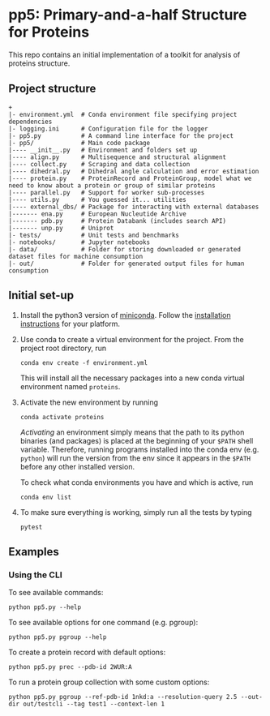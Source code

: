 # pp5: Primary-and-a-half Structure for Proteins

This repo contains an initial implementation of a toolkit for analysis
of proteins structure.

## Project structure

```
+
|- environment.yml  # Conda environment file specifying project dependencies
|- logging.ini      # Configuration file for the logger
|- pp5.py           # A command line interface for the project
|- pp5/             # Main code package
|---- __init__.py   # Environment and folders set up
|---- align.py      # Multisequence and structural alignment
|---- collect.py    # Scraping and data collection
|---- dihedral.py   # Dihedral angle calculation and error estimation
|---- protein.py    # ProteinRecord and ProteinGroup, model what we need to know about a protein or group of similar proteins
|---- parallel.py   # Support for worker sub-processes
|---- utils.py      # You guessed it... utilities
|---- external_dbs/ # Package for interacting with external databases
|------- ena.py     # European Nucleutide Archive
|------- pdb.py     # Protein Databank (includes search API)
|------- unp.py     # Uniprot
|- tests/           # Unit tests and benchmarks
|- notebooks/       # Jupyter notebooks
|- data/            # Folder for storing downloaded or generated dataset files for machine consumption
|- out/             # Folder for generated output files for human consumption
```

## Initial set-up

1. Install the python3 version of [miniconda](https://conda.io/miniconda.html).
   Follow the [installation instructions](https://docs.conda.io/projects/conda/en/latest/user-guide/install/index.html)
   for your platform.
2. Use conda to create a virtual environment for the project.
   From the project root directory, run
   ```shell
   conda env create -f environment.yml
   ```
   This will install all the necessary packages into a new conda virtual
   environment named `proteins`.
3. Activate the new environment by running
   ```shell
   conda activate proteins
   ```
   *Activating* an environment simply means that the path to its python binaries
   (and packages) is placed at the beginning of your `$PATH` shell variable.
   Therefore, running programs installed into the conda env (e.g. `python`) will
   run the version from the env since it appears in the `$PATH` before any other
   installed version.
   
   To check what conda environments you have and which is active, run
   ```shell
   conda env list
   ```
4. To make sure everything is working, simply run all the tests by typing
    ```shell
    pytest
    ```
   
## Examples

### Using the CLI

To see available commands:
```shell script
python pp5.py --help
```

To see available options for one command (e.g. pgroup):
```shell script
python pp5.py pgroup --help
```

To create a protein record with default options:
```shell script
python pp5.py prec --pdb-id 2WUR:A
```

To run a protein group collection with some custom options:
```shell script
python pp5.py pgroup --ref-pdb-id 1nkd:a --resolution-query 2.5 --out-dir out/testcli --tag test1 --context-len 1
```
